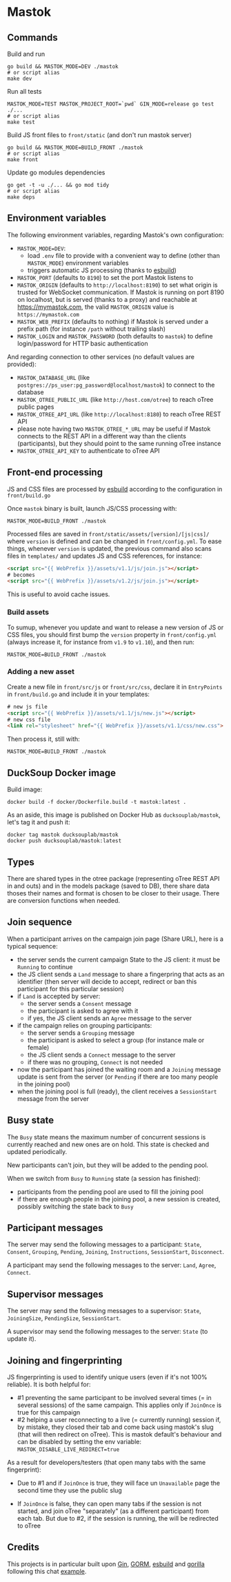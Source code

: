 # Mastok

## Commands

Build and run

```
go build && MASTOK_MODE=DEV ./mastok
# or script alias
make dev
```

Run all tests
```
MASTOK_MODE=TEST MASTOK_PROJECT_ROOT=`pwd` GIN_MODE=release go test ./...
# or script alias
make test
```

Build JS front files to `front/static` (and don't run mastok server)
```
go build && MASTOK_MODE=BUILD_FRONT ./mastok
# or script alias
make front
```

Update go modules dependencies
```
go get -t -u ./... && go mod tidy
# or script alias
make deps
```

## Environment variables

The following environment variables, regarding Mastok's own configuration:

- `MASTOK_MODE=DEV`:
    - load `.env` file to provide with a convenient way to define (other than `MASTOK_MODE`) environment variables
    - triggers automatic JS processing (thanks to [esbuild](https://esbuild.github.io/))
- `MASTOK_PORT` (defaults to `8190`) to set the port Mastok listens to
- `MASTOK_ORIGIN` (defaults to `http://localhost:8190`) to set what origin is trusted for WebSocket communication. If Mastok is running on port 8190 on localhost, but is served (thanks to a proxy) and reachable at https://mymastok.com, the valid `MASTOK_ORIGIN` value is `https://mymastok.com`
- `MASTOK_WEB_PREFIX` (defaults to nothing) if Mastok is served under a prefix path (for instance `/path` without trailing slash)
- `MASTOK_LOGIN` and `MASTOK_PASSWORD` (both defaults to `mastok`) to define login/password for HTTP basic authentication

And regarding connection to other services (no default values are provided):

- `MASTOK_DATABASE_URL` (like `postgres://ps_user:pg_password@localhost/mastok`) to connect to the database 
- `MASTOK_OTREE_PUBLIC_URL` (like `http://host.com/otree`) to reach oTree public pages
- `MASTOK_OTREE_API_URL` (like `http://localhost:8180`) to reach oTree REST API
- please note having two `MASTOK_OTREE_*_URL` may be useful if Mastok connects to the REST API in a different way than the clients (participants), but they should point to the same running oTree instance
- `MASTOK_OTREE_API_KEY` to authenticate to oTree API

## Front-end processing

JS and CSS files are processed by [esbuild](https://esbuild.github.io/) according to the configuration in `front/build.go`

Once `mastok` binary is built, launch JS/CSS processing with:

```
MASTOK_MODE=BUILD_FRONT ./mastok
```

Processed files are saved in `front/static/assets/[version]/[js|css]/` where `version` is defined and can be changed in `front/config.yml`. To ease things, whenever `version` is updated, the previous command also scans files in `templates/` and updates JS and CSS references, for instance:

```html
<script src="{{ WebPrefix }}/assets/v1.1/js/join.js"></script>
# becomes
<script src="{{ WebPrefix }}/assets/v1.2/js/join.js"></script>
```

This is useful to avoid cache issues.

### Build assets

To sumup, whenever you update and want to release a new version of JS or CSS files, you should first bump the `version` property in `front/config.yml` (always increase it, for instance from `v1.9` to `v1.10`), and then run:

```
MASTOK_MODE=BUILD_FRONT ./mastok
```

### Adding a new asset

Create a new file in `front/src/js` or `front/src/css`, declare it in `EntryPoints` in `front/build.go` and include it in your templates:

```html
# new js file
<script src="{{ WebPrefix }}/assets/v1.1/js/new.js"></script>
# new css file
<link rel="stylesheet" href="{{ WebPrefix }}/assets/v1.1/css/new.css">
```

Then process it, still with:

```
MASTOK_MODE=BUILD_FRONT ./mastok
```

## DuckSoup Docker image

Build image:

```
docker build -f docker/Dockerfile.build -t mastok:latest .
```

As an aside, this image is published on Docker Hub as `ducksouplab/mastok`, let's tag it and push it:

```
docker tag mastok ducksouplab/mastok
docker push ducksouplab/mastok:latest
```

## Types

There are shared types in the otree package (representing oTree REST API in and outs) and in the models package (saved to DB), there share data thoses their names and format is chosen to be closer to their usage. There are conversion functions when needed.

## Join sequence

When a participant arrives on the campaign join page (Share URL), here is a typical sequence:

- the server sends the current campaign State to the JS client: it must be `Running` to continue 
- the JS client sends a `Land` message to share a fingerpring that acts as an identifier (then server will decide to accept, redirect or ban this participant for this particular session)
- if `Land` is accepted by server:
    - the server sends a `Consent` message
    - the participant is asked to agree with it
    - if yes, the JS client sends an `Agree` message to the server
- if the campaign relies on grouping participants:
    - the server sends a `Grouping` message
    - the participant is asked to select a group (for instance male or female)
    - the JS client sends a `Connect` message to the server
    - if there was no grouping, `Connect` is not needed
- now the participant has joined the waiting room and a `Joining` message update is sent from the server (or `Pending` if there are too many people in the joining pool)
- when the joining pool is full (ready), the client receives a `SessionStart` message from the server

## Busy state

The `Busy` state means the maximum number of concurrent sessions is currently reached and new ones are on hold. This state is checked and updated periodically.

New participants can't join, but they will be added to the pending pool.

When we switch from `Busy` to `Running` state (a session has finished):
- participants from the pending pool are used to fill the joining pool
- if there are enough people in the joining pool, a new session is created, possibly switching the state back to `Busy`

## Participant messages

The server may send the following messages to a participant: `State`, `Consent`, `Grouping`, `Pending`, `Joining`, `Instructions`, `SessionStart`, `Disconnect`.

A participant may send the following messages to the server: `Land`, `Agree`, `Connect`.

## Supervisor messages

The server may send the following messages to a supervisor: `State`, `JoiningSize`, `PendingSize`, `SessionStart`.

A supervisor may send the following messages to the server: `State` (to update it).

## Joining and fingerprinting

JS fingerprinting is used to identify unique users (even if it's not 100% reliable). It is both helpful for:

- #1 preventing the same participant to be involved several times (= in several sessions) of the same campaign. This applies only if `JoinOnce` is true for this campaign
- #2 helping a user reconnecting to a live (= currently running) session if, by mistake, they closed their tab and come back using mastok's slug (that will then redirect on oTree). This is mastok default's behaviour and can be disabled by setting the env variable: `MASTOK_DISABLE_LIVE_REDIRECT=true`

As a result for developers/testers (that open many tabs with the same fingerprint):

- Due to #1 and if `JoinOnce` is true, they will face un `Unavailable` page the second time they use the public slug

- If `JoinOnce` is false, they can open many tabs if the session is not started, and join oTree "separately" (as a different participant) from each tab. But due to #2, if the session is running, the will be redirected to oTree

## Credits

This projects is in particular built upon [Gin](https://gin-gonic.com/), [GORM](https://gorm.io/), [esbuild](https://esbuild.github.io/) and [gorilla](https://github.com/gorilla/websocket) following this chat [example](https://github.com/gorilla/websocket/tree/master/examples/chat).
